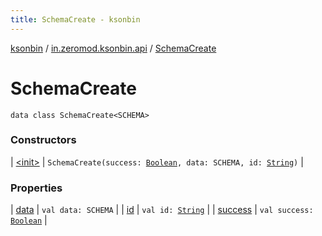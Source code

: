 ```yaml
---
title: SchemaCreate - ksonbin
---
```


[ksonbin](../../index.html) / [in.zeromod.ksonbin.api](../index.html) / [SchemaCreate](./index.html)

# SchemaCreate

`data class SchemaCreate<SCHEMA>`

### Constructors

| [&lt;init&gt;](-init-.html) | `SchemaCreate(success: `[`Boolean`](https://kotlinlang.org/api/latest/jvm/stdlib/kotlin/-boolean/index.html)`, data: SCHEMA, id: `[`String`](https://kotlinlang.org/api/latest/jvm/stdlib/kotlin/-string/index.html)`)` |

### Properties

| [data](data.html) | `val data: SCHEMA` |
| [id](id.html) | `val id: `[`String`](https://kotlinlang.org/api/latest/jvm/stdlib/kotlin/-string/index.html) |
| [success](success.html) | `val success: `[`Boolean`](https://kotlinlang.org/api/latest/jvm/stdlib/kotlin/-boolean/index.html) |

